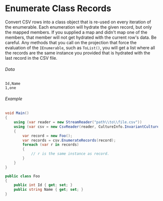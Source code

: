 # Enumerate Class Records

Convert CSV rows into a class object that is re-used on every iteration of the enumerable. Each enumeration will hydrate the given record, but only the mapped members. If you supplied a map and didn't map one of the members, that member will not get hydrated with the current row's data. Be careful. Any methods that you call on the projection that force the evaluation of the `IEnumerable`, such as `ToList()`, you will get a list where all the records are the same instance you provided that is hydrated with the last record in the CSV file.

###### Data

```
Id,Name
1,one
```

###### Example

```cs
void Main()
{
    using (var reader = new StreamReader("path\\to\\file.csv"))
    using (var csv = new CsvReader(reader, CultureInfo.InvariantCulture))
    {
		var record = new Foo();
        var records = csv.EnumerateRecords(record);
		foreach (var r in records)
		{
			// r is the same instance as record.
		}
    }
}

public class Foo
{
    public int Id { get; set; }
    public string Name { get; set; }
}
```
